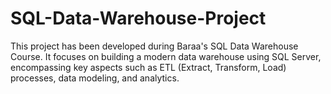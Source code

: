 # SQL-Data-Warehouse-Project
This project has been developed during Baraa's SQL Data Warehouse Course. It focuses on building a modern data warehouse using SQL Server, encompassing key aspects such as ETL (Extract, Transform, Load) processes, data modeling, and analytics.
